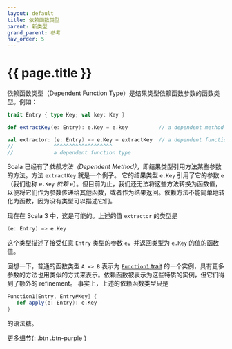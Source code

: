 ```yaml
---
layout: default
title: 依赖函数类型
parent: 新类型
grand_parent: 参考
nav_order: 5
---
```


# {{ page.title }}

依赖函数类型（Dependent Function Type）是结果类型依赖函数参数的函数类型。例如：

```scala
trait Entry { type Key; val key: Key }

def extractKey(e: Entry): e.Key = e.key          // a dependent method

val extractor: (e: Entry) => e.Key = extractKey  // a dependent function value
//             ^^^^^^^^^^^^^^^^^^^
//             a dependent function type
```

Scala 已经有了*依赖方法（Dependent Method）*，即结果类型引用方法某些参数的方法。方法 `extractKey` 就是一个例子。
它的结果类型 `e.Key` 引用了它的参数 `e`（我们也称 `e.Key` *依赖* `e`）。但目前为止，我们还无法将这些方法转换为函数值，
以便将它们作为参数传递给其他函数，或者作为结果返回。依赖方法不能简单地转化为函数，因为没有类型可以描述它们。

现在在 Scala 3 中，这是可能的。上述的值 `extractor` 的类型是

```scala
(e: Entry) => e.Key
```

这个类型描述了接受任意 `Entry` 类型的参数 `e`，并返回类型为 `e.Key` 的值的函数值。

回想一下，普通的函数类型 `A => B` 表示为 [`Function1` trait](https://dotty.epfl.ch/api/scala/Function1.html) 
的一个实例，具有更多参数的方法也用类似的方式来表示。依赖函数被表示为这些特质的实例，但它们得到了额外的 refinement。
事实上，上述的依赖函数类型只是

```scala
Function1[Entry, Entry#Key] {
   def apply(e: Entry): e.Key
}
```

的语法糖。

[更多细节](./dependent-function-types-spec.md){: .btn .btn-purple }

